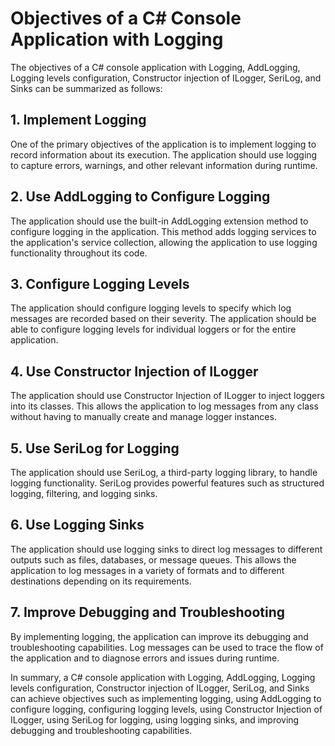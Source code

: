 # Objectives of a C# Console Application with Logging

The objectives of a C# console application with Logging, AddLogging, Logging levels configuration, Constructor injection of ILogger<TCategoryName>, SeriLog, and Sinks can be summarized as follows:

## 1. Implement Logging

One of the primary objectives of the application is to implement logging to record information about its execution. The application should use logging to capture errors, warnings, and other relevant information during runtime.

## 2. Use AddLogging to Configure Logging

The application should use the built-in AddLogging extension method to configure logging in the application. This method adds logging services to the application's service collection, allowing the application to use logging functionality throughout its code.

## 3. Configure Logging Levels

The application should configure logging levels to specify which log messages are recorded based on their severity. The application should be able to configure logging levels for individual loggers or for the entire application.

## 4. Use Constructor Injection of ILogger<TCategoryName>

The application should use Constructor Injection of ILogger<TCategoryName> to inject loggers into its classes. This allows the application to log messages from any class without having to manually create and manage logger instances.

## 5. Use SeriLog for Logging

The application should use SeriLog, a third-party logging library, to handle logging functionality. SeriLog provides powerful features such as structured logging, filtering, and logging sinks.

## 6. Use Logging Sinks

The application should use logging sinks to direct log messages to different outputs such as files, databases, or message queues. This allows the application to log messages in a variety of formats and to different destinations depending on its requirements.

## 7. Improve Debugging and Troubleshooting

By implementing logging, the application can improve its debugging and troubleshooting capabilities. Log messages can be used to trace the flow of the application and to diagnose errors and issues during runtime.

In summary, a C# console application with Logging, AddLogging, Logging levels configuration, Constructor injection of ILogger<TCategoryName>, SeriLog, and Sinks can achieve objectives such as implementing logging, using AddLogging to configure logging, configuring logging levels, using Constructor Injection of ILogger<TCategoryName>, using SeriLog for logging, using logging sinks, and improving debugging and troubleshooting capabilities.